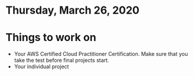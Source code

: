 Thursday, March 26, 2020
====================
# Things to work on
- Your AWS Certified Cloud Practitioner Certification. Make sure that you take the test before final projects start.
- Your individual project
